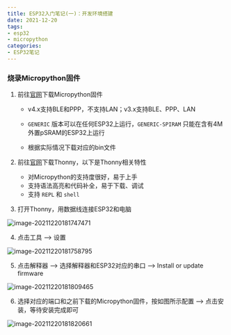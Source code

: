 ```yaml
---
title: ESP32入门笔记(一)：开发环境搭建
date: 2021-12-20
tags:
- esp32
- micropython
categories:
- ESP32笔记
---
```


### 烧录Micropython固件

1. 前往[官网](https://micropython.org/download/esp32/)下载Micropython固件

   - v4.x支持BLE和PPP，不支持LAN；v3.x支持BLE、PPP、LAN

   - `GENERIC` 版本可以在任何ESP32上运行，`GENERIC-SPIRAM` 只能在含有4M外置pSRAM的ESP32上运行

   - 根据实际情况下载对应的bin文件

     

2. 前往[官网](https://thonny.org/)下载Thonny，以下是Thonny相关特性

   - 对Micropython的支持度很好，易于上手
   - 支持语法高亮和代码补全，易于下载、调试
   - 支持 `REPL` 和 `shell`

   

3. 打开Thonny，用数据线连接ESP32和电脑

![image-20211220181747471](https://s2.loli.net/2021/12/20/ZckSXpDbTajwUNt.png)



4. 点击工具 ——> 设置

![image-20211220181758795](https://s2.loli.net/2021/12/20/6Rsi3G5J49wpMNy.png)



5. 点击解释器 ——> 选择解释器和ESP32对应的串口 ——> Install or update firmware

![image-20211220181809465](https://s2.loli.net/2021/12/20/RwqUAr3tXWGfCom.png)



6. 选择对应的端口和之前下载的Micropython固件，按如图所示配置 ——> 点击安装，等待安装完成即可

![image-20211220181820661](https://s2.loli.net/2021/12/20/L9ShPRaNWGc35v1.png)